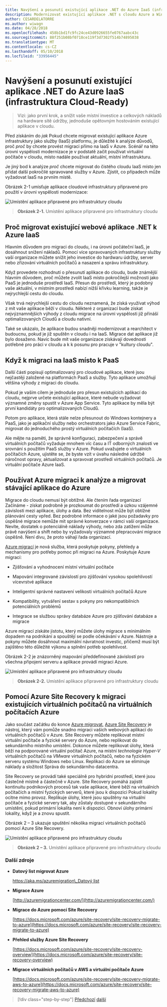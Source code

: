 ```yaml
---
title: Navýšení a posunutí existující aplikace .NET do Azure IaaS (infrastruktura Cloud-Ready)
description: Modernizovat existující aplikace .NET s cloudu Azure a Windows kontejnerů.
author: CESARDELATORRE
ms.author: wiwagn
ms.date: 04/28/2018
ms.openlocfilehash: 458b1bd1fc9fc24ce43d0926655fe0767aabc43c
ms.sourcegitcommit: 88f251b08bf0718ce119f3d7302f514b74895038
ms.translationtype: MT
ms.contentlocale: cs-CZ
ms.lasthandoff: 05/10/2018
ms.locfileid: "33956445"
---
```

# <a name="lift-and-shift-existing-net-apps-to-azure-iaas-cloud-infrastructure-ready"></a>Navýšení a posunutí existující aplikace .NET do Azure IaaS (infrastruktura Cloud-Ready)

> Vizi: jako první krok, a snížit vaše místní investice a celkových nákladů na hardware sítě údržby, jednoduše opětovným hostováním existující aplikace v cloudu.

Před získáním do *jak* Pokud chcete migrovat existující aplikace Azure infrastruktury jako služby (IaaS) platformu, je důležité k analýze důvodů, proč *proč* by chcete provést migraci přímo na IaaS v Azure. Scénář na této úrovni vyspělosti modernizace je v podstatě začít používat virtuální počítače v cloudu, místo nadále používat aktuální, místní infrastrukturu.

Je jiný bod k analýze *proč* chcete migrovat do čistého cloudu IaaS místo jen přidat další pokročilé spravované služby v Azure. Zjistit, co případech může vyžadovat IaaS na prvním místě.

Obrázek 2-1 umisťuje aplikace cloudové infrastruktury připravené pro použití v úrovni vyspělosti modernizace:

![Umístění aplikace připravené pro infrastruktury cloudu](./media/image2-1.png)

> **Obrázek 2-1.** Umístění aplikace připravené pro infrastruktury cloudu

## <a name="why-migrate-existing-net-web-applications-to-azure-iaas"></a>Proč migrovat existující webové aplikace .NET k Azure IaaS

Hlavním důvodem pro migraci do cloudu, i na úrovni počáteční IaaS, je dosáhnout snížení nákladů. Pomocí více spravovaných infrastruktury služby vaší organizace můžete snížit jeho investice do hardwaru údržby, server nebo zřizování virtuálních počítačů a nasazení a správu infrastruktury.

Když provedete rozhodnutí o přesunutí aplikace do cloudu, bude známější hlavním důvodem, proč můžete zvolit IaaS místo pokročilejší možnosti jako PaaS je jednoduše prostředí IaaS. Přesun do prostředí, který je podobný vaše aktuální, v místním prostředí nabízí nižší křivku learning, takže je nejrychlejší cestu do cloudu.

Však trvá nejrychlejší cestu do cloudu neznamená, že získá využívat výhod z mít vaše aplikace běží v cloudu. Některé z organizací bude získat nejvýznamnějších výhody z cloudu migrace na úrovni vyspělosti již přináší optimalizovaných Cloudů a cloudu nativní.

Také se ukázalo, že aplikace budou snadněji modernizovat a rearchitect v budoucnu, pokud je již spuštěn v cloudu i na IaaS. Migrace dat aplikace již bylo dosaženo. Navíc bude mít vaše organizace získávají dovednosti potřebné pro práci v cloudu a k k posunu pro pracuje v "kultury cloudu".

## <a name="when-to-migrate-to-iaas-instead-of-to-paas"></a>Když k migraci na IaaS místo k PaaS

Další části popisují optimalizovaný pro cloudové aplikace, které jsou nejčastěji založené na platformách PaaS a služby. Tyto aplikace umožňují většina výhody z migraci do cloudu. 

Pokud je vaším cílem je jednoduše pro přesun existujících aplikací do cloudu, nejprve určete existující aplikace, které nebude vyžadovat významné změny spustit v Azure App Service. Tyto aplikace by měla být první kandidáty pro optimalizovaných Cloudů. 

Potom pro aplikace, která stále nelze přesunout do Windows kontejnery a PaaS, jako je aplikační služby nebo orchestrators jako Azure Service Fabric, migrovat do jednoduchého prostý virtuálních počítačích (IaaS). 

Ale mějte na paměti, že správně konfiguraci, zabezpečení a správě virtuálních počítačů vyžaduje mnohem víc času a IT odborných znalosti ve srovnání s použitím PaaS služby v Azure. Pokud uvažujete o virtuálních počítačích Azure, ujistěte se, že byste vzít v úvahu následné údržbě náročnost opravy, aktualizovat a spravovat prostředí virtuálních počítačů. Je virtuální počítače Azure IaaS.

## <a name="use-azure-migrate-to-analyze-and-migrate-your-existing-applications-to-azure"></a>Používat Azure migraci k analýze a migrovat stávající aplikace do Azure

Migrace do cloudu nemusí být obtížné. Ale čtením řada organizací Začínáme - získat podrobně je prozkoumat do prostředí a úzkou vzájemné závislosti mezi aplikace, úlohy a data. Bez viditelnost může být obtížné plánování cesty vpřed. Bez podrobné informace o jaké jsou požadavky pro úspěšné migrace nemůže mít správné konverzace v rámci vaší organizace. Nevíte, dostatek o potenciálně náklady výhody, nebo zda zatížení může právě navýšení a shift nebo by vyžadovaly významné přepracování migrace úspěšně. Není divu, že proto váhají řada organizací.

[Azure migrací](https://aka.ms/azuremigrate) je nová služba, která poskytuje pokyny, přehledy a mechanismy pro potřeby pomoc při migraci na Azure. Poskytuje Azure migrací:

- Zjišťování a vyhodnocení místní virtuální počítače

- Mapování integrované závislostí pro zjišťování vysokou spolehlivostí vícevrstvé aplikace

- Inteligentní správné nastavení velikosti virtuálních počítačů Azure

- Kompatibility, vytváření sestav s pokyny pro nekompatibilních potenciálních problémů

- Integrace se službou správy databáze Azure pro zjišťování databáze a migrace

Azure migrací získáte jistotu, který můžete úlohy migrace s minimálním dopadem na podnikání a spouštějí se podle očekávání v Azure. Nástroje a pokyny můžete dosáhnout maximální návratnost investic, přičemž musí být zajištěno této důležité výkonu a splnění potřeb spolehlivost.

Obrázek 2-2 je znázorněný mapování předdefinované závislostí pro všechna připojení serveru a aplikace provádí migraci Azure.

![Umístění aplikace připravené pro infrastruktury cloudu](./media/image2-2.png)

> **Obrázek 2-2.** Umístění aplikace připravené pro infrastruktury cloudu

## <a name="use-azure-site-recovery-to-migrate-your-existing-vms-to-azure-vms"></a>Pomocí Azure Site Recovery k migraci existujících virtuálních počítačů na virtuálních počítačích Azure

Jako součást začátku do konce [Azure migrovat](https://aka.ms/azuremigrate), [Azure Site Recovery](https://docs.microsoft.com/azure/site-recovery/site-recovery-overview) je nástroj, který vám pomůže snadno migraci vašich webových aplikací do virtuálních počítačů v Azure. Site Recovery můžete replikovat místní virtuální počítače a fyzické servery do Azure, nebo replikovat do sekundárního místního umístění. Dokonce můžete replikovat úlohy, která běží na podporované virtuální počítač Azure, na místní *technologie Hyper-V* virtuálních počítačů na *VMware* virtuálních počítačů, nebo na fyzickém serveru systému Windows nebo Linux. Replikaci do Azure se eliminuje náklady a složitost Správa do sekundárního datacentra.

Site Recovery se provádí také speciálně pro hybridní prostředí, které jsou částečně místně a částečně v Azure. Site Recovery pomáhá zajistit kontinuitu podnikových procesů tak vaše aplikace, které běží na virtuálních počítačích a místní fyzických serverů, které jsou k dispozici Pokud lokality ocitne mimo provoz. Replikuje úlohy, které jsou spuštěny na virtuální počítače a fyzické servery tak, aby zůstaly dostupné v sekundárního umístění, pokud primární lokalita není k dispozici. Obnoví úlohy primární lokality, když je a znovu spustit.

Obrázek 2 – 3 ukazuje spuštění několika migrací virtuálních počítačů pomocí Azure Site Recovery.

![Umístění aplikace připravené pro infrastruktury cloudu](./media/image2-3.png)

> **Obrázek 2 – 3.** Umístění aplikace připravené pro infrastruktury cloudu

### <a name="additional-resources"></a>Další zdroje

- **Datový list migrovat Azure**

    [https://aka.ms/azuremigration\_Datový list](https://aka.ms/azuremigration\_datasheet)

- **Migrace Azure**

    [http://azuremigrationcenter.com/](http://azuremigrationcenter.com/)

- **Migrace do Azure pomocí Site Recovery**

    [https://docs.microsoft.com/azure/site-recovery/site-recovery-migrate-to-azure](https://docs.microsoft.com/azure/site-recovery/site-recovery-migrate-to-azure)

- **Přehled služby Azure Site Recovery**

    [https://docs.microsoft.com/azure/site-recovery/site-recovery-overview](https://docs.microsoft.com/azure/site-recovery/site-recovery-overview)

- **Migrace virtuálních počítačů v AWS a virtuální počítače Azure**

    [https://docs.microsoft.com/azure/site-recovery/site-recovery-migrate-aws-to-azure](https://docs.microsoft.com/azure/site-recovery/site-recovery-migrate-aws-to-azure)

>[!div class="step-by-step"]
[Předchozí](index.md)
[další](migrate-your-relational-databases-to-azure.md)
